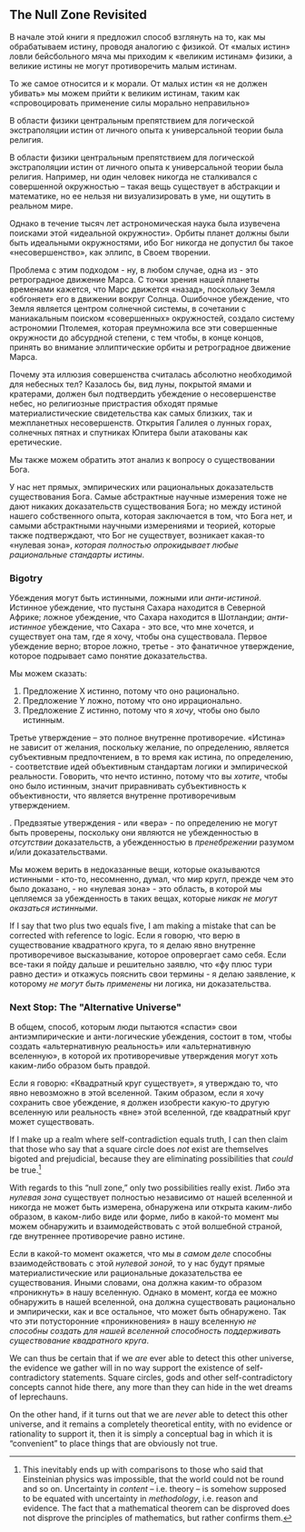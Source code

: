 ## The Null Zone Revisited

В начале этой книги я предложил способ взглянуть на то, как мы обрабатываем истину, проводя аналогию с физикой. От «малых истин» ловли бейсбольного мяча мы приходим к «великим истинам» физики, а великие истины не могут противоречить малым истинам.

То же самое относится и к морали. От малых истин «я не должен убивать» мы можем прийти к великим истинам, таким как «спровоцировать применение силы морально неправильно»

В области физики центральным препятствием для логической экстраполяции истин от личного опыта к универсальной теории была религия.

В области физики центральным препятствием для логической экстраполяции истин от личного опыта к универсальной теории была религия. Например, ни один человек никогда не сталкивался с совершенной окружностью – такая вещь существует в абстракции и математике, но ее нельзя ни визуализировать в уме, ни ощутить в реальном мире.

Однако в течение тысяч лет астрономическая наука была изувечена поисками этой «идеальной окружности». Орбиты планет должны были быть идеальными окружностями, ибо Бог никогда не допустил бы такое «несовершенство», как эллипс, в Своем творении.

Проблема с этим подходом - ну, в любом случае, одна из - это ретроградное движение Марса. С точки зрения нашей планеты временами кажется, что Марс движется «назад», поскольку Земля «обгоняет» его в движении вокруг Солнца. Ошибочное убеждение, что Земля является центром солнечной системы, в сочетании с маниакальным поиском «совершенных» окружностей, создало систему астрономии Птолемея, которая преумножила все эти совершенные окружности до абсурдной степени, с тем чтобы, в конце концов, принять во внимание эллиптические орбиты и ретроградное движение Марса.

Почему эта иллюзия совершенства считалась абсолютно необходимой для небесных тел? Казалось бы, вид луны, покрытой ямами и кратерами, должен был подтвердить убеждение о несовершенстве небес, но религиозные пристрастия обходят прямые материалистические свидетельства как самых близких, так и межпланетных несовершенств. Открытия Галилея о лунных горах, солнечных пятнах и спутниках Юпитера были атакованы как еретические.

Мы также можем обратить этот анализ к вопросу о существовании Бога.

У нас нет прямых, эмпирических или рациональных доказательств существования Бога. Самые абстрактные научные измерения тоже не дают никаких доказательств существования Бога; но между истиной нашего собственного опыта, которая заключается в том, что Бога нет, и самыми абстрактными научными измерениями и теорией, которые также подтверждают, что Бог не существует, возникает какая-то «нулевая зона», *которая полностью опрокидывает любые рациональные стандарты истины*.

### Bigotry

Убеждения могут быть истинными, ложными или *анти-истиной*. Истинное убеждение, что пустыня Сахара находится в Северной Африке; ложное убеждение, что Сахара находится в Шотландии; *анти-истинное* убеждение, что Сахара - это все, что мне хочется, и существует она там, где я хочу, чтобы она существовала. Первое убеждение верно; второе ложно, третье - это фанатичное утверждение, которое подрывает само понятие доказательства.

Мы можем сказать:

1. Предложение X истинно, потому что оно рационально.
2. Предложение Y ложно, потому что оно иррационально.
3. Предложение Z истинно, потому что я *хочу*, чтобы оно было истинным.

Третье утверждение – это полное внутренне противоречие. «Истина» не зависит от желания, поскольку желание, по определению, является субъективным предпочтением, в то время как истина, по определению, - соответствие идей объективным стандартам логики и эмпирической реальности. Говорить, что нечто истинно, потому что вы *хотите*, чтобы оно было истинным, значит приравнивать субъективность к объективности, что является внутренне противоречивым утверждением.

. Предвзятые утверждения - или «вера» - по определению не могут быть проверены, поскольку они являются не убежденностью в *отсутствии* доказательств, а убежденностью в *пренебрежении* разумом и/или доказательствами.

Мы можем верить в недоказанные вещи, которые оказываются истинными - кто-то, несомненно, думал, что мир кругл, прежде чем это было доказано, - но «нулевая зона» - это область, в которой мы цепляемся за убежденность в таких вещах, которые *никак не могут оказаться истинными*.

If I say that two plus two equals five, I am making a mistake that can be corrected with reference to logic. Если я говорю, что верю в существование квадратного круга, то я делаю явно внутренне противоречивое высказывание, которое опровергает само себя. Если все-таки я пойду дальше и решительно заявлю, что «фу плюс тури равно дести» и откажусь пояснить свои термины - я делаю заявление, к которому *не могут быть применены* ни логика, ни доказательства.

### Next Stop: The "Alternative Universe"

В общем, способ, которым люди пытаются «спасти» свои антиэмпирические и анти-логические убеждения, состоит в том, чтобы создать «альтернативную реальность» или «альтернативную вселенную», в которой их противоречивые утверждения могут хоть каким-либо образом быть правдой.

Если я говорю: «Квадратный круг существует», я утверждаю то, что явно невозможно в этой вселенной. Таким образом, если я хочу сохранить свое убеждение, я должен изобрести какую-то другую вселенную или реальность «вне» этой вселенной, где квадратный круг может существовать.

If I make up a realm where self-contradiction equals truth, I can then claim that those who say that a square circle does *not* exist are themselves bigoted and prejudicial, because they are eliminating possibilities that *could* be true.[^1]

With regards to this “null zone,” only two possibilities really exist. Либо эта *нулевая зона* существует полностью независимо от нашей вселенной и никогда не может быть измерена, обнаружена или открыта каким-либо образом, в каком-либо виде или форме, либо в какой-то момент мы можем обнаружить и взаимодействовать с этой волшебной страной, где внутреннее противоречие равно истине.

Если в какой-то момент окажется, что мы *в самом деле* способны взаимодействовать с этой *нулевой зоной*, то у нас будут прямые материалистические или рациональные доказательства ее существования. Иными словами, она должна каким-то образом «проникнуть» в нашу вселенную. Однако в момент, когда ее можно обнаружить в нашей вселенной, она должна существовать рационально и эмпирически, как и все остальное, что может быть обнаружено. Так что эти потусторонние «проникновения» в нашу вселенную *не способны создать для нашей вселенной способность поддерживать существование квадратного круга*.

We can thus be certain that if we *are* ever able to detect this other universe, the evidence we gather will in no way support the existence of self-contradictory statements. Square circles, gods and other self-contradictory concepts cannot hide there, any more than they can hide in the wet dreams of leprechauns.

On the other hand, if it turns out that we are *never* able to detect this other universe, and it remains a completely theoretical entity, with no evidence or rationality to support it, then it is simply a conceptual bag in which it is “convenient” to place things that are obviously not true.

[^1]: This inevitably ends up with comparisons to those who said that Einsteinian physics was impossible, that the world could not be round and so on. Uncertainty in *content* – i.e. theory – is somehow supposed to be equated with uncertainty in *methodology*, i.e. reason and evidence. The fact that a mathematical theorem can be disproved does not disprove the principles of mathematics, but rather confirms them.